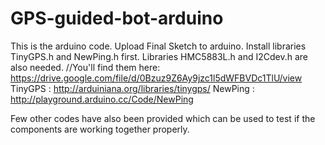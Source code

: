 # GPS-guided-bot-arduino

This is the arduino code. Upload Final Sketch to arduino. Install libraries TinyGPS.h and NewPing.h first.
Libraries HMC5883L.h and I2Cdev.h are also needed.
//You'll find them here:
https://drive.google.com/file/d/0Bzuz9Z6Ay9jzc1l5dWFBVDc1TlU/view
TinyGPS : http://arduiniana.org/libraries/tinygps/
NewPing : http://playground.arduino.cc/Code/NewPing

Few other codes have also been provided which can be used to test if the components are working together properly.

